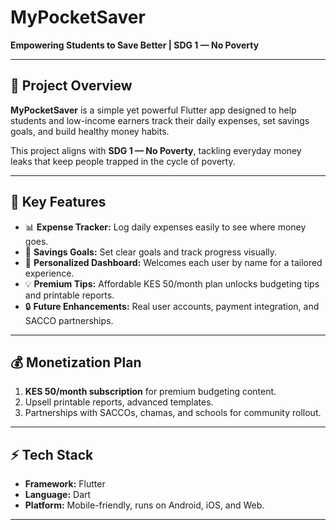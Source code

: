 # MyPocketSaver

**Empowering Students to Save Better | SDG 1 — No Poverty**

---

## 📌 Project Overview

**MyPocketSaver** is a simple yet powerful Flutter app designed to help students and low-income earners track their daily expenses, set savings goals, and build healthy money habits.

This project aligns with **SDG 1 — No Poverty**, tackling everyday money leaks that keep people trapped in the cycle of poverty.

---

## 🚀 Key Features

- 📊 **Expense Tracker:** Log daily expenses easily to see where money goes.
- 🎯 **Savings Goals:** Set clear goals and track progress visually.
- 👋 **Personalized Dashboard:** Welcomes each user by name for a tailored experience.
- 💡 **Premium Tips:** Affordable KES 50/month plan unlocks budgeting tips and printable reports.
- 🔒 **Future Enhancements:** Real user accounts, payment integration, and SACCO partnerships.

---

## 💰 Monetization Plan

1. **KES 50/month subscription** for premium budgeting content.
2. Upsell printable reports, advanced templates.
3. Partnerships with SACCOs, chamas, and schools for community rollout.

---

## ⚡️ Tech Stack

- **Framework:** Flutter
- **Language:** Dart
- **Platform:** Mobile-friendly, runs on Android, iOS, and Web.

---
